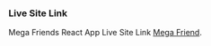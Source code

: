 ### Live Site Link

Mega Friends React App Live Site Link [Mega Friend](https://mega-friend.netlify.app/).
